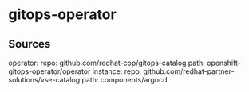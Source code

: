 # gitops-operator

## Sources

operator: 
    repo: github.com/redhat-cop/gitops-catalog
    path: openshift-gitops-operator/operator
instance:
    repo: github.com/redhat-partner-solutions/vse-catalog
    path: components/argocd